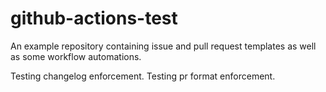 # github-actions-test

An example repository containing issue and pull request templates as well as some workflow automations.

Testing changelog enforcement.
Testing pr format enforcement.
